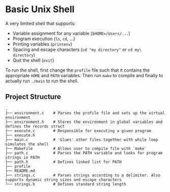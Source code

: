 # Basic Unix Shell

A very limited shell that supports:
- Variable assignment for any variable (`$HOME=/Users/...`)
- Program execution (`ls`, `cd`, ...)
- Printing variables (`printenv`)
- Spacing and escape characters (`cd "my directory"` or `cd my\ directory`)
- Quit the shell (`exit`)

To run the shell, first change the `profile` file such that it contains the appropriate `HOME` and `PATH` variables.
Then run `make` to compile and finally to actually run `./main` to run the shell.

## Project Structure
```
.
├── environment.c    # Parses the profile file and sets up the virtual environment
├── environment.h    # Stores the environment in global variables and defines the records struct
├── execute.c        # Responsible for executing a given program
├── execute.h
├── main.c           # 'Glues' other files together with while loop simulates the shell
├── MakeFile         # Allows user to compile file with `make`
├── path.c           # Parses the PATH variable and looks for program strings in PATH
├── path.h           # Defines linked list for PATH
├── profile
├── README.md
├── strings.c        # Parses strings according to a delimiter. Also supports dynamic string sizes and escape characters
└── strings.h        # Defines standard string length
```

